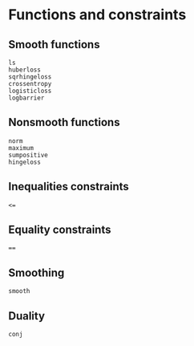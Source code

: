 # Functions and constraints

## Smooth functions

```@docs
ls
huberloss
sqrhingeloss
crossentropy
logisticloss
logbarrier
```

## Nonsmooth functions

```@docs
norm
maximum
sumpositive
hingeloss
```

## Inequalities constraints

```@docs
<=
```

## Equality constraints

```@docs
==
```

## Smoothing

```@docs
smooth
```

## Duality

```@docs
conj
```

